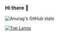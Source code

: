 ### Hi there 👋

<!--
**iTCMega/iTCMega** is a ✨ _special_ ✨ repository because its `README.md` (this file) appears on your GitHub profile.

Here are some ideas to get you started:

- 🔭 I’m currently working on ...
- 🌱 I’m currently learning ...
- 👯 I’m looking to collaborate on ...
- 🤔 I’m looking for help with ...
- 💬 Ask me about ...
- 📫 How to reach me: ...
- 😄 Pronouns: ...
- ⚡ Fun fact: ...
-->

![Anurag's GitHub stats](https://github-readme-stats.vercel.app/api?username=iTCMega&show_icons=true&theme=radical)

[![Top Langs](https://github-readme-stats.vercel.app/api/top-langs/?username=iTCMega&langs_count=8&theme=radical)](https://github.com/anuraghazra/github-readme-stats)




